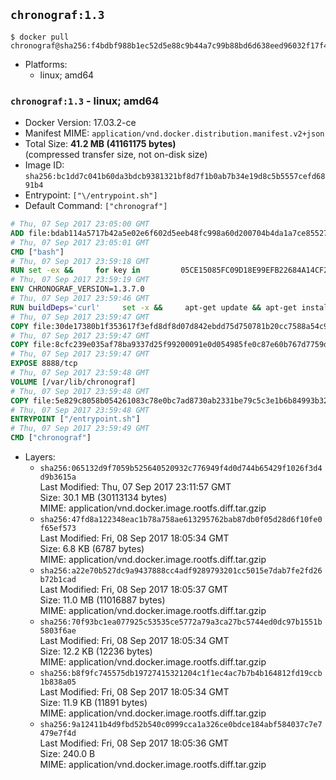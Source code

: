 ## `chronograf:1.3`

```console
$ docker pull chronograf@sha256:f4bdbf988b1ec52d5e88c9b44a7c99b88bd6d638eed96032f17f460701f63be7
```

-	Platforms:
	-	linux; amd64

### `chronograf:1.3` - linux; amd64

-	Docker Version: 17.03.2-ce
-	Manifest MIME: `application/vnd.docker.distribution.manifest.v2+json`
-	Total Size: **41.2 MB (41161175 bytes)**  
	(compressed transfer size, not on-disk size)
-	Image ID: `sha256:bc1dd7c041b60da3bdcb9381321bf8d7f1b0ab7b34e19d8c5b5557cefd6891b4`
-	Entrypoint: `["\/entrypoint.sh"]`
-	Default Command: `["chronograf"]`

```dockerfile
# Thu, 07 Sep 2017 23:05:00 GMT
ADD file:bdab114a5717b42a5e02e6f602d5eeb48fc998a60d200704b4da1a7ce8552775 in / 
# Thu, 07 Sep 2017 23:05:01 GMT
CMD ["bash"]
# Thu, 07 Sep 2017 23:59:18 GMT
RUN set -ex &&     for key in         05CE15085FC09D18E99EFB22684A14CF2582E0C5 ;     do         gpg --keyserver ha.pool.sks-keyservers.net --recv-keys "$key" ||         gpg --keyserver pgp.mit.edu --recv-keys "$key" ||         gpg --keyserver keyserver.pgp.com --recv-keys "$key" ;     done
# Thu, 07 Sep 2017 23:59:19 GMT
ENV CHRONOGRAF_VERSION=1.3.7.0
# Thu, 07 Sep 2017 23:59:46 GMT
RUN buildDeps='curl'     set -x &&     apt-get update && apt-get install -y ca-certificates $buildDeps --no-install-recommends &&     rm -rf /var/lib/apt/lists/* &&     curl -SLO "https://dl.influxdata.com/chronograf/releases/chronograf_${CHRONOGRAF_VERSION}_amd64.deb.asc" &&     curl -SLO "https://dl.influxdata.com/chronograf/releases/chronograf_${CHRONOGRAF_VERSION}_amd64.deb" &&     gpg --batch --verify chronograf_${CHRONOGRAF_VERSION}_amd64.deb.asc chronograf_${CHRONOGRAF_VERSION}_amd64.deb &&     dpkg -i chronograf_${CHRONOGRAF_VERSION}_amd64.deb &&     rm -f chronograf_${CHRONOGRAF_VERSION}_amd64.deb* &&     apt-get purge -y --auto-remove $buildDeps
# Thu, 07 Sep 2017 23:59:47 GMT
COPY file:30de17380b1f353617f3efd8df8d07d842ebdd75d750781b20cc7588a54c918d in /usr/share/chronograf/LICENSE 
# Thu, 07 Sep 2017 23:59:47 GMT
COPY file:8cfc239e035af78ba9337d25f99200091e0d054985fe0c87e60b767d7759d99d in /usr/share/chronograf/agpl-3.0.md 
# Thu, 07 Sep 2017 23:59:47 GMT
EXPOSE 8888/tcp
# Thu, 07 Sep 2017 23:59:48 GMT
VOLUME [/var/lib/chronograf]
# Thu, 07 Sep 2017 23:59:48 GMT
COPY file:5e829c8058b054261083c78e0bc7ad8730ab2331be79c5c3e1b6b84993b3224b in /entrypoint.sh 
# Thu, 07 Sep 2017 23:59:48 GMT
ENTRYPOINT ["/entrypoint.sh"]
# Thu, 07 Sep 2017 23:59:49 GMT
CMD ["chronograf"]
```

-	Layers:
	-	`sha256:065132d9f7059b525640520932c776949f4d0d744b65429f1026f3d4d9b3615a`  
		Last Modified: Thu, 07 Sep 2017 23:11:57 GMT  
		Size: 30.1 MB (30113134 bytes)  
		MIME: application/vnd.docker.image.rootfs.diff.tar.gzip
	-	`sha256:47fd8a122348eac1b78a758ae613295762bab87db0f05d28d6f10fe0f65ef573`  
		Last Modified: Fri, 08 Sep 2017 18:05:34 GMT  
		Size: 6.8 KB (6787 bytes)  
		MIME: application/vnd.docker.image.rootfs.diff.tar.gzip
	-	`sha256:a22e70b527dc9a9437888cc4adf9289793201cc5015e7dab7fe2fd26b72b1cad`  
		Last Modified: Fri, 08 Sep 2017 18:05:37 GMT  
		Size: 11.0 MB (11016887 bytes)  
		MIME: application/vnd.docker.image.rootfs.diff.tar.gzip
	-	`sha256:70f93bc1ea077925c53535ce5772a79a3ca27bc5744ed0dc97b1551b5803f6ae`  
		Last Modified: Fri, 08 Sep 2017 18:05:34 GMT  
		Size: 12.2 KB (12236 bytes)  
		MIME: application/vnd.docker.image.rootfs.diff.tar.gzip
	-	`sha256:b8f9fc745575db19727415321204c1f1ec4ac7b7b4b164812fd19ccb1b838a05`  
		Last Modified: Fri, 08 Sep 2017 18:05:34 GMT  
		Size: 11.9 KB (11891 bytes)  
		MIME: application/vnd.docker.image.rootfs.diff.tar.gzip
	-	`sha256:9a12411b4d9fbd52b540c0999cca1a326ce0bdce184abf584037c7e7479e7f4d`  
		Last Modified: Fri, 08 Sep 2017 18:05:36 GMT  
		Size: 240.0 B  
		MIME: application/vnd.docker.image.rootfs.diff.tar.gzip
